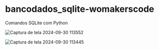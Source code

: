 # bancodados_sqlite-womakerscode
Comandos SQLite com Python

![Captura de tela 2024-09-30 113552](https://github.com/user-attachments/assets/485c7828-e214-48d2-896b-85bc81952fa0)

![Captura de tela 2024-09-30 113445](https://github.com/user-attachments/assets/74e8e084-fc75-4b40-af73-875eb3a25aca)
